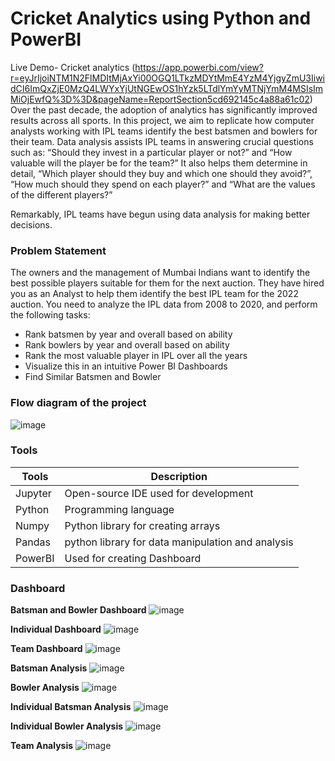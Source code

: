 # Cricket Analytics using Python and PowerBI 
Live Demo- Cricket analytics
 (https://app.powerbi.com/view?r=eyJrIjoiNTM1N2FlMDItMjAxYi00OGQ1LTkzMDYtMmE4YzM4YjgyZmU3IiwidCI6ImQxZjE0MzQ4LWYxYjUtNGEwOS1hYzk5LTdlYmYyMTNjYmM4MSIsImMiOjEwfQ%3D%3D&pageName=ReportSection5cd692145c4a88a61c02)
Over the past decade, the adoption of analytics has significantly improved results across all sports. In this project, we aim to replicate how computer analysts working with IPL teams identify the best batsmen and bowlers for their team. Data analysis assists IPL teams in answering crucial questions such as: “Should they invest in a particular player or not?” and “How valuable will the player be for the team?” It also helps them determine in detail, “Which player should they buy and which one should they avoid?”, “How much should they spend on each player?” and “What are the values of the different players?”

Remarkably, IPL teams have begun using data analysis for making better decisions.
### Problem Statement
The owners and the management of Mumbai Indians want to identify the best possible players suitable for them for the next auction. They have hired you as an Analyst to help them identify the best IPL team for the 2022 auction. You need to analyze the IPL data from 2008 to 2020, and perform the following tasks:
- Rank batsmen by year and overall based on ability
- Rank bowlers by year and overall based on ability
- Rank the most valuable player in IPL over all the years
- Visualize this in an intuitive Power BI Dashboards
- Find Similar Batsmen and Bowler

### Flow diagram of the project
![image](https://i.ibb.co/zs0N8Vx/FLow.png)

### Tools
| Tools | Description |
| ------ | ------ |
| Jupyter | Open-source IDE used for development |
| Python | Programming language |
| Numpy | Python library for creating arrays |
| Pandas | python library for data manipulation and analysis |
| PowerBI | Used for creating Dashboard |


### Dashboard

**Batsman and Bowler Dashboard**
![image](https://github.com/mihirp28/Cricket-Analytics/assets/100679247/4e959818-2ddd-4002-9c7b-b0c4df2bf5ad)

**Individual Dashboard**
![image](https://github.com/mihirp28/Cricket-Analytics/assets/100679247/6fe4558b-f1a2-47c6-aa41-e1b583d8a7bf)

**Team Dashboard**
![image](https://github.com/mihirp28/Cricket-Analytics/assets/100679247/bcb5147a-1f4e-4cae-8b3c-8145b6594d45)

**Batsman Analysis**
![image](https://github.com/mihirp28/Cricket-Analytics/assets/100679247/89620917-6544-4b9f-a482-38a96c361f35)

**Bowler Analysis**
![image](https://github.com/mihirp28/Cricket-Analytics/assets/100679247/93591efa-fbbb-4525-ba1d-7d18ae4987cd)

**Individual Batsman Analysis**
![image](https://github.com/mihirp28/Cricket-Analytics/assets/100679247/6dc52878-6e20-48d5-9819-79e552034f3b)

**Individual Bowler Analysis**
![image](https://github.com/mihirp28/Cricket-Analytics/assets/100679247/5e7472f1-8906-4d82-b852-639414ca5903)

**Team Analysis**
![image](https://github.com/mihirp28/Cricket-Analytics/assets/100679247/0d1ccd32-2adb-4940-ba95-93ee627e51fd)
